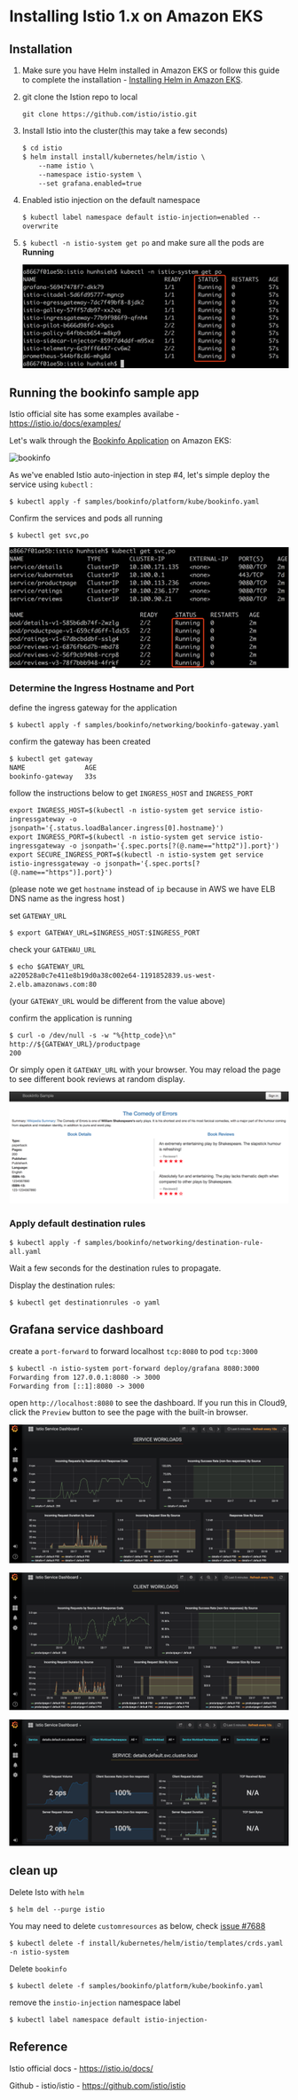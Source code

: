 # Installing Istio 1.x on Amazon EKS



## Installation

1. Make sure you have Helm installed in Amazon EKS or follow this guide to complete the installation -  [Installing Helm in Amazon EKS](https://github.com/pahud/amazon-eks-workshop/blob/master/00-getting-started/installing-helm.md).

2. git clone the Istion repo to local

   ```
   git clone https://github.com/istio/istio.git
   ```

3. Install Istio into the cluster(this may take a few seconds)

   ```
   $ cd istio
   $ helm install install/kubernetes/helm/istio \
       --name istio \
       --namespace istio-system \
       --set grafana.enabled=true
   ```

4. Enabled istio injection on the default namespace

   ```
   $ kubectl label namespace default istio-injection=enabled --overwrite
   ```

5. `$ kubectl -n istio-system get po` and make sure all the pods are **Running**

   ![](images/01.png)



## Running the bookinfo sample app

Istio official site has some examples availabe - https://istio.io/docs/examples/

Let's walk through the [Bookinfo Application](https://istio.io/docs/examples/bookinfo/) on Amazon EKS:

![bookinfo](https://istio.io/docs/examples/bookinfo/withistio.svg)



As we've enabled Istio auto-injection in step #4, let's simple deploy the service using `kubectl` :

```
$ kubectl apply -f samples/bookinfo/platform/kube/bookinfo.yaml
```

Confirm the services and pods all running

```
$ kubectl get svc,po
```

![](images/02.png)



### Determine the Ingress Hostname and Port

define the ingress gateway for the application

```
$ kubectl apply -f samples/bookinfo/networking/bookinfo-gateway.yaml
```

confirm the gateway has been created

```
$ kubectl get gateway
NAME               AGE
bookinfo-gateway   33s
```

follow the instructions below to get `INGRESS_HOST` and `INGRESS_PORT`

```
export INGRESS_HOST=$(kubectl -n istio-system get service istio-ingressgateway -o jsonpath='{.status.loadBalancer.ingress[0].hostname}')
export INGRESS_PORT=$(kubectl -n istio-system get service istio-ingressgateway -o jsonpath='{.spec.ports[?(@.name=="http2")].port}')
export SECURE_INGRESS_PORT=$(kubectl -n istio-system get service istio-ingressgateway -o jsonpath='{.spec.ports[?(@.name=="https")].port}')

```

(please note we get `hostname` instead of `ip` because in AWS we have ELB DNS name as the ingress host )

set `GATEWAY_URL`

```
$ export GATEWAY_URL=$INGRESS_HOST:$INGRESS_PORT
```

check your `GATEWAU_URL`

```
$ echo $GATEWAY_URL
a220528a0c7e411e8b19d0a38c002e64-1191852839.us-west-2.elb.amazonaws.com:80
```

(your `GATEWAY_URL` would be different from the value above)



confirm the application is running

```
$ curl -o /dev/null -s -w "%{http_code}\n" http://${GATEWAY_URL}/productpage
200
```

Or simply open it `GATEWAY_URL` with your browser. You may reload the page to see different book reviews at random display.

![](images/03.png)





### Apply default destination rules



```
$ kubectl apply -f samples/bookinfo/networking/destination-rule-all.yaml
```

Wait a few seconds for the destination rules to propagate.

Display the destination rules:

```
$ kubectl get destinationrules -o yaml
```



## Grafana service dashboard

create a `port-forward` to forward localhost `tcp:8080` to pod `tcp:3000`

```
$ kubectl -n istio-system port-forward deploy/grafana 8080:3000
Forwarding from 127.0.0.1:8080 -> 3000
Forwarding from [::1]:8080 -> 3000
```



open `http://localhost:8080` to see the dashboard. If you run this in Cloud9, click the `Preview` button to see the page with the built-in browser.



![grafana-01](images/grafana-01.png)

![grafana-01](images/grafana-02.png)

![grafana-01](images/grafana-03.png)



## clean up

Delete Isto with `helm`

```
$ helm del --purge istio
```



You may need to delete `customresources` as below, check [issue #7688](https://github.com/istio/istio/issues/7688)

```
$ kubectl delete -f install/kubernetes/helm/istio/templates/crds.yaml -n istio-system
```



Delete `bookinfo`

```
$ kubectl delete -f samples/bookinfo/platform/kube/bookinfo.yaml
```

remove the `instio-injection` namespace label

```
$ kubectl label namespace default istio-injection-
```



## Reference

Istio official docs - https://istio.io/docs/

Github - istio/istio - https://github.com/istio/istio
